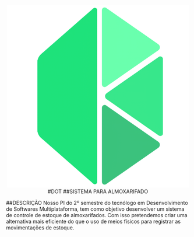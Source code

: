 <div align="center">
  <img src="./imagens/logo.png" alt="DOT logo"/>
  #DOT 
  ##SISTEMA PARA ALMOXARIFADO
</div>

##DESCRIÇÃO
Nosso PI do 2º semestre do tecnólogo em Desenvolvimento de Softwares Multiplataforma, tem como objetivo desenvolver um sistema de controle de estoque de almoxarifados. Com isso pretendemos criar uma alternativa mais eficiente do que o uso de meios físicos para registrar as movimentações de estoque.
